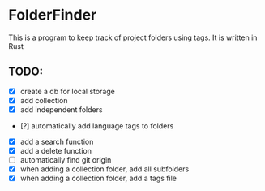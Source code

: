 # FolderFinder

This is a program to keep track of project folders using tags.
It is written in Rust

## TODO:
- [x] create a db for local storage
- [x] add collection
- [x] add independent folders
- [?] automatically add language tags to folders
- [x] add a search function
- [x] add a delete function
- [ ] automatically find git origin
- [x] when adding a collection folder, add all subfolders
- [x] when adding a collection folder, add a tags file
